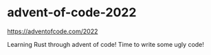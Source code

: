 # advent-of-code-2022

https://adventofcode.com/2022

Learning Rust through advent of code! Time to write some ugly code!
